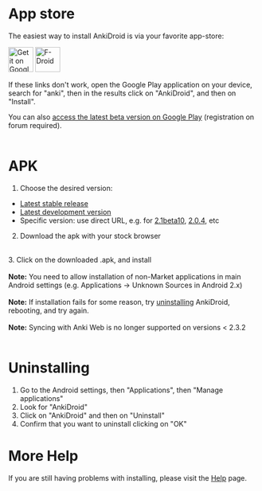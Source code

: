<h1>App store</h1>
The easiest way to install AnkiDroid is via your favorite app-store:

<a href="https://play.google.com/store/apps/details?id=com.ichi2.anki"><img alt="Get it on Google Play" src="https://play.google.com/intl/en_us/badges/images/generic/en-play-badge.png" height="50px"/></a>
<a href="https://f-droid.org/repository/browse/?fdid=com.ichi2.anki"><img alt="F-Droid" src="https://guardianproject.info/wp-content/uploads/2014/07/logo-fdroid.png" height="50px"/></a>


If these links don't work, open the Google Play application on your device, search for "anki", then in the results click on "AnkiDroid", and then on "Install". 

You can also <a href='https://ankidroid.org/docs/manual.html#betaTesting'>access the latest beta version on Google Play</a> (registration on forum required).<br>
<br>
<h1>APK</h1>

1. Choose the desired version:
 - <a href='https://github.com/ankidroid/Anki-Android/releases/latest'>Latest stable release</a>
 - <a href='https://github.com/ankidroid/Anki-Android/releases'>Latest development version</a>
 - Specific version: use direct URL, e.g. for <a href='https://github.com/ankidroid/Anki-Android/releases/tag/v2.1beta10'>2.1beta10</a>, <a href='https://github.com/ankidroid/Anki-Android/releases/tag/v2.0.4'>2.0.4</a>, etc

2. Download the apk with your stock browser<br>
<br>
3. Click on the downloaded .apk, and install<br>
<br>
<b>Note:</b> You need to allow installation of non-Market applications in main Android settings (e.g. Applications -> Unknown Sources in Android 2.x)<br>
<br>
<b>Note:</b> If installation fails for some reason, try <a href='#Uninstalling.md'>uninstalling</a> AnkiDroid, rebooting,  and try again.<br>
<br>
<b>Note:</b> Syncing with Anki Web is no longer supported on versions < 2.3.2<br>
<br>

<h1>Uninstalling</h1>
<ol><li>Go to the Android settings, then "Applications", then "Manage applications"<br>
</li><li>Look for "AnkiDroid"<br>
</li><li>Click on "AnkiDroid" and then on "Uninstall"<br>
</li><li>Confirm that you want to uninstall clicking on "OK"</li></ol>

<h1>More Help</h1>
If you are still having problems with installing, please visit the <a href='http://ankidroid.org/docs/help.html'>Help</a> page.